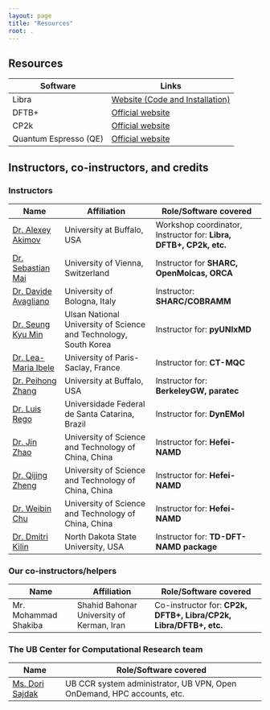 ```yaml
---
layout: page
title: "Resources"
root: .
---
```


## Resources

| Software | Links |
|----------|-------|
| Libra | [Website (Code and Installation)](https://github.com/Quantum-Dynamics-Hub/libra-code/tree/devel) | [Website (general description, tutorials, old installation)](https://quantum-dynamics-hub.github.io/libra/index.html) |   [Tutorials](https://github.com/compchem-cybertraining/Tutorials_Libra) |
| DFTB+  | [Official website](https://dftbplus.org) | [Official manual (v20.2)](https://dftbplus.org/fileadmin/DFTBPLUS/public/dftbplus/latest/manual.pdf) | [DFTB parameters](https://dftb.org/parameters) | [CompChem CyberTraining examples](https://github.com/compchem-cybertraining/Tutorials_DFTB_plus) |
| CP2k | [Official website](https://www.cp2k.org/) | [Input manual](https://manual.cp2k.org/#gsc.tab=0) |[CompChem CyberTraining examples](https://github.com/compchem-cybertraining/Tutorials_CP2K) |
| Quantum Espresso (QE) | [Official website](https://www.quantum-espresso.org/) | [Input parameters, PW.x](https://www.quantum-espresso.org/Doc/INPUT_PW.html) |  [Pseudopotentials](https://www.quantum-espresso.org/pseudopotentials) | [CompChem CyberTraining examples](https://github.com/compchem-cybertraining/Tutorials_QE_and_eQE) |



## Instructors, co-instructors, and credits

### Instructors

| Name            | Affiliation         |    Role/Software covered   |
| --------------- | ------------------- | -------------------------- |
| [Dr. Alexey Akimov](https://akimovlab.github.io/)         |   University at Buffalo, USA      | Workshop coordinator, Instructor for: **Libra, DFTB+, CP2k, etc.** |
| [Dr. Sebastian Mai](https://theochem.univie.ac.at/member/mai) | University of Vienna, Switzerland | Instructor for **SHARC, OpenMolcas, ORCA** |
| [Dr. Davide Avagliano](https://www.unibo.it/sitoweb/davide.avagliano) | University of Bologna, Italy  | Instructor: **SHARC/COBRAMM** |
| [Dr. Seung Kyu Min](https://chemistry.unist.ac.kr/faculty/min-seung-kyu/) | Ulsan National University of Science and Technology, South Korea  |  Instructor for: **pyUNIxMD** |
| [Dr. Lea-Maria Ibele]() | University of Paris-Saclay, France  |  Instructor for: **CT-MQC** |
| [Dr. Peihong Zhang](https://www.acsu.buffalo.edu/~pzhang3/)     |   University at Buffalo, USA    | Instructor for: **BerkeleyGW, paratec** |
| [Dr. Luis Rego](https://luisrego.sites.ufsc.br/luis-g-c-rego/)     | Universidade Federal de Santa Catarina, Brazil  | Instructor for: **DynEMol** |
| [Dr. Jin Zhao](http://staff.ustc.edu.cn/~zhaojin/group_leader.html) | University of Science and Technology of China, China  |  Instructor for: **Hefei-NAMD** |
| [Dr. Qijing Zheng](http://staff.ustc.edu.cn/~zhaojin/others.html) | University of Science and Technology of China, China  |  Instructor for: **Hefei-NAMD** |
| [Dr. Weibin Chu](http://staff.ustc.edu.cn/~zhaojin/others.html) | University of Science and Technology of China, China  |  Instructor for: **Hefei-NAMD** |
| [Dr. Dmitri Kilin](https://www.ndsu.edu/chemistry/people/faculty/kilin.html)  | North Dakota State University, USA  | Instructor for: **TD-DFT-NAMD package** |

### Our co-instructors/helpers

| Name            | Affiliation         |    Role/Software covered   |
| --------------- | ------------------- | -------------------------- |
| Mr. Mohammad Shakiba   |  Shahid Bahonar University of Kerman, Iran   | Co-instructor for: **CP2k, DFTB+, Libra/CP2k, Libra/DFTB+, etc.** |

### The UB Center for Computational Research team

| Name            |   Role/Software covered    |
| --------------- | -------------------------- |
| [Ms. Dori Sajdak](http://www.buffalo.edu/ccr/about-us/people/staff/sajdak.html) | UB CCR system administrator, UB VPN, Open OnDemand, HPC accounts, etc. |
 



